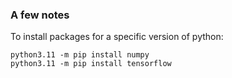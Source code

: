 ### A few notes

To install packages for a specific version of python:

```
python3.11 -m pip install numpy
python3.11 -m pip install tensorflow
```